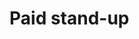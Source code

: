 # Paid stand-up
<!-- #experience -->

<!-- {BearID:F1C1DCFD-5463-47DA-BF91-0717C4DBB4F2-5468-00000CE38C95582D} -->
